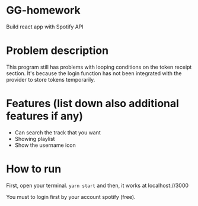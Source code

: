 # GG-homework
Build react app with Spotify API

# Problem description
This program still has problems with looping conditions on the token receipt section. It's because the login function has not been integrated with the provider to store tokens temporarily.

# Features (list down also additional features if any)
- Can search the track that you want
- Showing playlist
- Show the username icon

# How to run
First, open your terminal. 
`yarn start`
and then, it works at localhost://3000

You must to login first by your account spotify (free).
